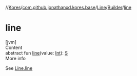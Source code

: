//[Kores](../../../index.md)/[com.github.jonathanxd.kores.base](../../index.md)/[Line](../index.md)/[Builder](index.md)/[line](line.md)



# line  
[jvm]  
Content  
abstract fun [line](line.md)(value: [Int](https://kotlinlang.org/api/latest/jvm/stdlib/kotlin/-int/index.html)): [S](index.md)  
More info  


See [Line.line](../line.md)

  



